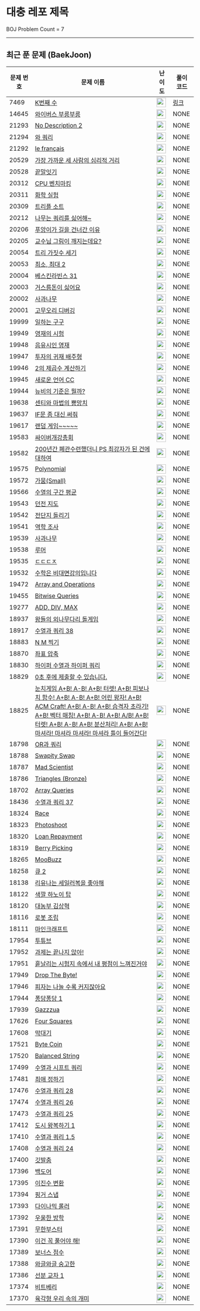 # 대충 레포 제목

BOJ Problem Count = 7

---

## 최근 푼 문제 (BaekJoon)
| 문제 번호 | 문제 이름 | 난이도 | 풀이 코드 |
| --- | --- | --- | --- |
| 7469 | [K번째 수](https://www.acmicpc.net/problem/7469) | <img height="25px" width="25px=" src="https://static.solved.ac/tier_small/18.svg"/> | [링크](https://ingyu1008.github.io/boj/ps/BOJ7469) |
| 14645 | [와이버스 부릉부릉](https://www.acmicpc.net/problem/14645) | <img height="25px" width="25px=" src="https://static.solved.ac/tier_small/1.svg"/> | NONE |
| 21293 | [No Description 2](https://www.acmicpc.net/problem/21293) | <img height="25px" width="25px=" src="https://static.solved.ac/tier_small/0.svg"/> | NONE |
| 21294 | [와 쿼리](https://www.acmicpc.net/problem/21294) | <img height="25px" width="25px=" src="https://static.solved.ac/tier_small/0.svg"/> | NONE |
| 21292 | [le français](https://www.acmicpc.net/problem/21292) | <img height="25px" width="25px=" src="https://static.solved.ac/tier_small/6.svg"/> | NONE |
| 20529 | [가장 가까운 세 사람의 심리적 거리](https://www.acmicpc.net/problem/20529) | <img height="25px" width="25px=" src="https://static.solved.ac/tier_small/10.svg"/> | NONE |
| 20528 | [끝말잇기](https://www.acmicpc.net/problem/20528) | <img height="25px" width="25px=" src="https://static.solved.ac/tier_small/4.svg"/> | NONE |
| 20312 | [CPU 벤치마킹](https://www.acmicpc.net/problem/20312) | <img height="25px" width="25px=" src="https://static.solved.ac/tier_small/10.svg"/> | NONE |
| 20311 | [화학 실험](https://www.acmicpc.net/problem/20311) | <img height="25px" width="25px=" src="https://static.solved.ac/tier_small/11.svg"/> | NONE |
| 20309 | [트리플 소트](https://www.acmicpc.net/problem/20309) | <img height="25px" width="25px=" src="https://static.solved.ac/tier_small/7.svg"/> | NONE |
| 20212 | [나무는 쿼리를 싫어해~](https://www.acmicpc.net/problem/20212) | <img height="25px" width="25px=" src="https://static.solved.ac/tier_small/19.svg"/> | NONE |
| 20206 | [푸앙이가 길을 건너간 이유](https://www.acmicpc.net/problem/20206) | <img height="25px" width="25px=" src="https://static.solved.ac/tier_small/9.svg"/> | NONE |
| 20205 | [교수님 그림이 깨지는데요?](https://www.acmicpc.net/problem/20205) | <img height="25px" width="25px=" src="https://static.solved.ac/tier_small/5.svg"/> | NONE |
| 20054 | [트리 가짓수 세기](https://www.acmicpc.net/problem/20054) | <img height="25px" width="25px=" src="https://static.solved.ac/tier_small/16.svg"/> | NONE |
| 20053 | [최소, 최대 2](https://www.acmicpc.net/problem/20053) | <img height="25px" width="25px=" src="https://static.solved.ac/tier_small/3.svg"/> | NONE |
| 20004 | [베스킨라빈스 31](https://www.acmicpc.net/problem/20004) | <img height="25px" width="25px=" src="https://static.solved.ac/tier_small/7.svg"/> | NONE |
| 20003 | [거스름돈이 싫어요](https://www.acmicpc.net/problem/20003) | <img height="25px" width="25px=" src="https://static.solved.ac/tier_small/10.svg"/> | NONE |
| 20002 | [사과나무](https://www.acmicpc.net/problem/20002) | <img height="25px" width="25px=" src="https://static.solved.ac/tier_small/11.svg"/> | NONE |
| 20001 | [고무오리 디버깅](https://www.acmicpc.net/problem/20001) | <img height="25px" width="25px=" src="https://static.solved.ac/tier_small/5.svg"/> | NONE |
| 19999 | [일하는 구구](https://www.acmicpc.net/problem/19999) | <img height="25px" width="25px=" src="https://static.solved.ac/tier_small/0.svg"/> | NONE |
| 19949 | [영재의 시험](https://www.acmicpc.net/problem/19949) | <img height="25px" width="25px=" src="https://static.solved.ac/tier_small/8.svg"/> | NONE |
| 19948 | [음유시인 영재](https://www.acmicpc.net/problem/19948) | <img height="25px" width="25px=" src="https://static.solved.ac/tier_small/8.svg"/> | NONE |
| 19947 | [투자의 귀재 배주형](https://www.acmicpc.net/problem/19947) | <img height="25px" width="25px=" src="https://static.solved.ac/tier_small/6.svg"/> | NONE |
| 19946 | [2의 제곱수 계산하기](https://www.acmicpc.net/problem/19946) | <img height="25px" width="25px=" src="https://static.solved.ac/tier_small/4.svg"/> | NONE |
| 19945 | [새로운 언어 CC](https://www.acmicpc.net/problem/19945) | <img height="25px" width="25px=" src="https://static.solved.ac/tier_small/4.svg"/> | NONE |
| 19944 | [뉴비의 기준은 뭘까?](https://www.acmicpc.net/problem/19944) | <img height="25px" width="25px=" src="https://static.solved.ac/tier_small/2.svg"/> | NONE |
| 19638 | [센티와 마법의 뿅망치](https://www.acmicpc.net/problem/19638) | <img height="25px" width="25px=" src="https://static.solved.ac/tier_small/10.svg"/> | NONE |
| 19637 | [IF문 좀 대신 써줘](https://www.acmicpc.net/problem/19637) | <img height="25px" width="25px=" src="https://static.solved.ac/tier_small/8.svg"/> | NONE |
| 19617 | [랜덤 게임~~~~~](https://www.acmicpc.net/problem/19617) | <img height="25px" width="25px=" src="https://static.solved.ac/tier_small/0.svg"/> | NONE |
| 19583 | [싸이버개강총회](https://www.acmicpc.net/problem/19583) | <img height="25px" width="25px=" src="https://static.solved.ac/tier_small/10.svg"/> | NONE |
| 19582 | [200년간 폐관수련했더니 PS 최강자가 된 건에 대하여](https://www.acmicpc.net/problem/19582) | <img height="25px" width="25px=" src="https://static.solved.ac/tier_small/12.svg"/> | NONE |
| 19575 | [Polynomial](https://www.acmicpc.net/problem/19575) | <img height="25px" width="25px=" src="https://static.solved.ac/tier_small/5.svg"/> | NONE |
| 19572 | [가뭄(Small)](https://www.acmicpc.net/problem/19572) | <img height="25px" width="25px=" src="https://static.solved.ac/tier_small/3.svg"/> | NONE |
| 19566 | [수열의 구간 평균](https://www.acmicpc.net/problem/19566) | <img height="25px" width="25px=" src="https://static.solved.ac/tier_small/14.svg"/> | NONE |
| 19543 | [던전 지도](https://www.acmicpc.net/problem/19543) | <img height="25px" width="25px=" src="https://static.solved.ac/tier_small/15.svg"/> | NONE |
| 19542 | [전단지 돌리기](https://www.acmicpc.net/problem/19542) | <img height="25px" width="25px=" src="https://static.solved.ac/tier_small/12.svg"/> | NONE |
| 19541 | [역학 조사](https://www.acmicpc.net/problem/19541) | <img height="25px" width="25px=" src="https://static.solved.ac/tier_small/16.svg"/> | NONE |
| 19539 | [사과나무](https://www.acmicpc.net/problem/19539) | <img height="25px" width="25px=" src="https://static.solved.ac/tier_small/10.svg"/> | NONE |
| 19538 | [루머](https://www.acmicpc.net/problem/19538) | <img height="25px" width="25px=" src="https://static.solved.ac/tier_small/12.svg"/> | NONE |
| 19535 | [ㄷㄷㄷㅈ](https://www.acmicpc.net/problem/19535) | <img height="25px" width="25px=" src="https://static.solved.ac/tier_small/13.svg"/> | NONE |
| 19532 | [수학은 비대면강의입니다](https://www.acmicpc.net/problem/19532) | <img height="25px" width="25px=" src="https://static.solved.ac/tier_small/4.svg"/> | NONE |
| 19472 | [Array and Operations](https://www.acmicpc.net/problem/19472) | <img height="25px" width="25px=" src="https://static.solved.ac/tier_small/25.svg"/> | NONE |
| 19455 | [Bitwise Queries](https://www.acmicpc.net/problem/19455) | <img height="25px" width="25px=" src="https://static.solved.ac/tier_small/26.svg"/> | NONE |
| 19277 | [ADD, DIV, MAX](https://www.acmicpc.net/problem/19277) | <img height="25px" width="25px=" src="https://static.solved.ac/tier_small/25.svg"/> | NONE |
| 18937 | [왕들의 외나무다리 돌게임](https://www.acmicpc.net/problem/18937) | <img height="25px" width="25px=" src="https://static.solved.ac/tier_small/18.svg"/> | NONE |
| 18917 | [수열과 쿼리 38](https://www.acmicpc.net/problem/18917) | <img height="25px" width="25px=" src="https://static.solved.ac/tier_small/6.svg"/> | NONE |
| 18883 | [N M 찍기](https://www.acmicpc.net/problem/18883) | <img height="25px" width="25px=" src="https://static.solved.ac/tier_small/3.svg"/> | NONE |
| 18870 | [좌표 압축](https://www.acmicpc.net/problem/18870) | <img height="25px" width="25px=" src="https://static.solved.ac/tier_small/9.svg"/> | NONE |
| 18830 | [하이퍼 수열과 하이퍼 쿼리](https://www.acmicpc.net/problem/18830) | <img height="25px" width="25px=" src="https://static.solved.ac/tier_small/20.svg"/> | NONE |
| 18829 | [0초 후에 제출할 수 있습니다.](https://www.acmicpc.net/problem/18829) | <img height="25px" width="25px=" src="https://static.solved.ac/tier_small/0.svg"/> | NONE |
| 18825 | [눈치게임 A+B! A-B! A+B! 터렛! A+B! 피보나치 함수! A+B! A-B! A+B! 어린 왕자! A+B! ACM Craft! A+B! A-B! A+B! 습격자 초라기! A+B! 벡터 매칭! A+B! A-B! A+B! A/B! A+B! 터렛! A+B! A-B! A+B! 분산처리! A+B! A+B! 마셔라! 마셔라 마셔라! 마셔라 틀이 들어간다!](https://www.acmicpc.net/problem/18825) | <img height="25px" width="25px=" src="https://static.solved.ac/tier_small/0.svg"/> | NONE |
| 18798 | [OR과 쿼리](https://www.acmicpc.net/problem/18798) | <img height="25px" width="25px=" src="https://static.solved.ac/tier_small/21.svg"/> | NONE |
| 18788 | [Swapity Swap](https://www.acmicpc.net/problem/18788) | <img height="25px" width="25px=" src="https://static.solved.ac/tier_small/9.svg"/> | NONE |
| 18787 | [Mad Scientist](https://www.acmicpc.net/problem/18787) | <img height="25px" width="25px=" src="https://static.solved.ac/tier_small/5.svg"/> | NONE |
| 18786 | [Triangles (Bronze)](https://www.acmicpc.net/problem/18786) | <img height="25px" width="25px=" src="https://static.solved.ac/tier_small/5.svg"/> | NONE |
| 18702 | [Array Queries](https://www.acmicpc.net/problem/18702) | <img height="25px" width="25px=" src="https://static.solved.ac/tier_small/25.svg"/> | NONE |
| 18436 | [수열과 쿼리 37](https://www.acmicpc.net/problem/18436) | <img height="25px" width="25px=" src="https://static.solved.ac/tier_small/15.svg"/> | NONE |
| 18324 | [Race](https://www.acmicpc.net/problem/18324) | <img height="25px" width="25px=" src="https://static.solved.ac/tier_small/13.svg"/> | NONE |
| 18323 | [Photoshoot](https://www.acmicpc.net/problem/18323) | <img height="25px" width="25px=" src="https://static.solved.ac/tier_small/5.svg"/> | NONE |
| 18320 | [Loan Repayment](https://www.acmicpc.net/problem/18320) | <img height="25px" width="25px=" src="https://static.solved.ac/tier_small/15.svg"/> | NONE |
| 18319 | [Berry Picking](https://www.acmicpc.net/problem/18319) | <img height="25px" width="25px=" src="https://static.solved.ac/tier_small/14.svg"/> | NONE |
| 18265 | [MooBuzz](https://www.acmicpc.net/problem/18265) | <img height="25px" width="25px=" src="https://static.solved.ac/tier_small/6.svg"/> | NONE |
| 18258 | [큐 2](https://www.acmicpc.net/problem/18258) | <img height="25px" width="25px=" src="https://static.solved.ac/tier_small/7.svg"/> | NONE |
| 18138 | [리유나는 세일러복을 좋아해](https://www.acmicpc.net/problem/18138) | <img height="25px" width="25px=" src="https://static.solved.ac/tier_small/16.svg"/> | NONE |
| 18122 | [색깔 하노이 탑](https://www.acmicpc.net/problem/18122) | <img height="25px" width="25px=" src="https://static.solved.ac/tier_small/17.svg"/> | NONE |
| 18120 | [대농부 김상혁](https://www.acmicpc.net/problem/18120) | <img height="25px" width="25px=" src="https://static.solved.ac/tier_small/18.svg"/> | NONE |
| 18116 | [로봇 조립](https://www.acmicpc.net/problem/18116) | <img height="25px" width="25px=" src="https://static.solved.ac/tier_small/13.svg"/> | NONE |
| 18111 | [마인크래프트](https://www.acmicpc.net/problem/18111) | <img height="25px" width="25px=" src="https://static.solved.ac/tier_small/8.svg"/> | NONE |
| 17954 | [투튜브](https://www.acmicpc.net/problem/17954) | <img height="25px" width="25px=" src="https://static.solved.ac/tier_small/14.svg"/> | NONE |
| 17952 | [과제는 끝나지 않아!](https://www.acmicpc.net/problem/17952) | <img height="25px" width="25px=" src="https://static.solved.ac/tier_small/8.svg"/> | NONE |
| 17951 | [흩날리는 시험지 속에서 내 평점이 느껴진거야](https://www.acmicpc.net/problem/17951) | <img height="25px" width="25px=" src="https://static.solved.ac/tier_small/12.svg"/> | NONE |
| 17949 | [Drop The Byte!](https://www.acmicpc.net/problem/17949) | <img height="25px" width="25px=" src="https://static.solved.ac/tier_small/5.svg"/> | NONE |
| 17946 | [피자는 나눌 수록 커지잖아요](https://www.acmicpc.net/problem/17946) | <img height="25px" width="25px=" src="https://static.solved.ac/tier_small/4.svg"/> | NONE |
| 17944 | [퐁당퐁당 1](https://www.acmicpc.net/problem/17944) | <img height="25px" width="25px=" src="https://static.solved.ac/tier_small/3.svg"/> | NONE |
| 17939 | [Gazzzua](https://www.acmicpc.net/problem/17939) | <img height="25px" width="25px=" src="https://static.solved.ac/tier_small/10.svg"/> | NONE |
| 17626 | [Four Squares](https://www.acmicpc.net/problem/17626) | <img height="25px" width="25px=" src="https://static.solved.ac/tier_small/6.svg"/> | NONE |
| 17608 | [막대기](https://www.acmicpc.net/problem/17608) | <img height="25px" width="25px=" src="https://static.solved.ac/tier_small/4.svg"/> | NONE |
| 17521 | [Byte Coin](https://www.acmicpc.net/problem/17521) | <img height="25px" width="25px=" src="https://static.solved.ac/tier_small/6.svg"/> | NONE |
| 17520 | [Balanced String](https://www.acmicpc.net/problem/17520) | <img height="25px" width="25px=" src="https://static.solved.ac/tier_small/5.svg"/> | NONE |
| 17499 | [수열과 시프트 쿼리](https://www.acmicpc.net/problem/17499) | <img height="25px" width="25px=" src="https://static.solved.ac/tier_small/8.svg"/> | NONE |
| 17481 | [최애 정하기](https://www.acmicpc.net/problem/17481) | <img height="25px" width="25px=" src="https://static.solved.ac/tier_small/17.svg"/> | NONE |
| 17476 | [수열과 쿼리 28](https://www.acmicpc.net/problem/17476) | <img height="25px" width="25px=" src="https://static.solved.ac/tier_small/25.svg"/> | NONE |
| 17474 | [수열과 쿼리 26](https://www.acmicpc.net/problem/17474) | <img height="25px" width="25px=" src="https://static.solved.ac/tier_small/24.svg"/> | NONE |
| 17473 | [수열과 쿼리 25](https://www.acmicpc.net/problem/17473) | <img height="25px" width="25px=" src="https://static.solved.ac/tier_small/26.svg"/> | NONE |
| 17412 | [도시 왕복하기 1](https://www.acmicpc.net/problem/17412) | <img height="25px" width="25px=" src="https://static.solved.ac/tier_small/16.svg"/> | NONE |
| 17410 | [수열과 쿼리 1.5](https://www.acmicpc.net/problem/17410) | <img height="25px" width="25px=" src="https://static.solved.ac/tier_small/22.svg"/> | NONE |
| 17408 | [수열과 쿼리 24](https://www.acmicpc.net/problem/17408) | <img height="25px" width="25px=" src="https://static.solved.ac/tier_small/18.svg"/> | NONE |
| 17400 | [깃발춤](https://www.acmicpc.net/problem/17400) | <img height="25px" width="25px=" src="https://static.solved.ac/tier_small/16.svg"/> | NONE |
| 17396 | [백도어](https://www.acmicpc.net/problem/17396) | <img height="25px" width="25px=" src="https://static.solved.ac/tier_small/11.svg"/> | NONE |
| 17395 | [이진수 변환](https://www.acmicpc.net/problem/17395) | <img height="25px" width="25px=" src="https://static.solved.ac/tier_small/11.svg"/> | NONE |
| 17394 | [핑거 스냅](https://www.acmicpc.net/problem/17394) | <img height="25px" width="25px=" src="https://static.solved.ac/tier_small/11.svg"/> | NONE |
| 17393 | [다이나믹 롤러](https://www.acmicpc.net/problem/17393) | <img height="25px" width="25px=" src="https://static.solved.ac/tier_small/8.svg"/> | NONE |
| 17392 | [우울한 방학](https://www.acmicpc.net/problem/17392) | <img height="25px" width="25px=" src="https://static.solved.ac/tier_small/10.svg"/> | NONE |
| 17391 | [무한부스터](https://www.acmicpc.net/problem/17391) | <img height="25px" width="25px=" src="https://static.solved.ac/tier_small/10.svg"/> | NONE |
| 17390 | [이건 꼭 풀어야 해!](https://www.acmicpc.net/problem/17390) | <img height="25px" width="25px=" src="https://static.solved.ac/tier_small/8.svg"/> | NONE |
| 17389 | [보너스 점수](https://www.acmicpc.net/problem/17389) | <img height="25px" width="25px=" src="https://static.solved.ac/tier_small/4.svg"/> | NONE |
| 17388 | [와글와글 숭고한](https://www.acmicpc.net/problem/17388) | <img height="25px" width="25px=" src="https://static.solved.ac/tier_small/2.svg"/> | NONE |
| 17386 | [선분 교차 1](https://www.acmicpc.net/problem/17386) | <img height="25px" width="25px=" src="https://static.solved.ac/tier_small/13.svg"/> | NONE |
| 17374 | [비트베리](https://www.acmicpc.net/problem/17374) | <img height="25px" width="25px=" src="https://static.solved.ac/tier_small/9.svg"/> | NONE |
| 17370 | [육각형 우리 속의 개미](https://www.acmicpc.net/problem/17370) | <img height="25px" width="25px=" src="https://static.solved.ac/tier_small/12.svg"/> | NONE |

